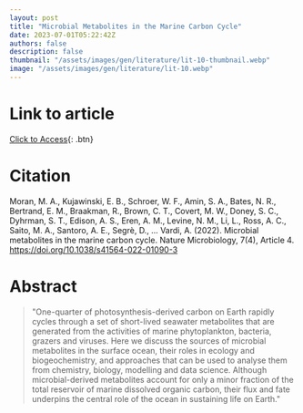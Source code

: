 ```yaml
---
layout: post
title: "Microbial Metabolites in the Marine Carbon Cycle"
date: 2023-07-01T05:22:42Z
authors: false
description: false
thumbnail: "/assets/images/gen/literature/lit-10-thumbnail.webp"
image: "/assets/images/gen/literature/lit-10.webp"
---
```

# Link to article
[Click to Access](https://www.nature.com/articles/s41564-022-01090-3){: .btn}

# Citation
Moran, M. A., Kujawinski, E. B., Schroer, W. F., Amin, S. A., Bates, N. R., Bertrand, E. M., 
Braakman, R., Brown, C. T., Covert, M. W., Doney, S. C., Dyhrman, S. T., Edison, A. S., Eren, A. 
M., Levine, N. M., Li, L., Ross, A. C., Saito, M. A., Santoro, A. E., Segrè, D., … Vardi, A. 
(2022). Microbial metabolites in the marine carbon cycle. Nature Microbiology, 7(4), Article 4. 
https://doi.org/10.1038/s41564-022-01090-3

# Abstract
  > "One-quarter of photosynthesis-derived carbon on Earth rapidly cycles through a set of 
short-lived seawater metabolites that are generated from the activities of marine phytoplankton, 
bacteria, grazers and viruses. Here we discuss the sources of microbial metabolites in the 
surface ocean, their roles in ecology and biogeochemistry, and approaches that can be used to 
analyse them from chemistry, biology, modelling and data science. Although microbial-derived 
metabolites account for only a minor fraction of the total reservoir of marine dissolved organic 
carbon, their flux and fate underpins the central role of the ocean in sustaining life on Earth."
